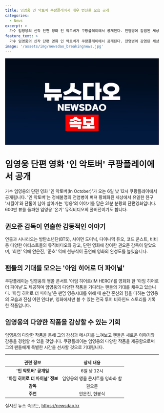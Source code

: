 ```yaml
---
title: 임영웅 인 악토버 쿠팡플레이서 배우 변신한 모습 공개
categories:
  - News
excerpt: >
  가수 임영웅의 신작 단편 영화 인 악토버가 쿠팡플레이에서 공개된다. 전염병에 감염된 세상 속에서 친구와 함께 살아가는 이야기를 담은 영화는 임영웅의 음악비디오에서 손꼽히는 친구들과 함께 제작됐다. 또한, 아임 히어로 더 파이널에서는 임영웅의 무대 뒷 이야기와 진정한 모습을 엿볼 수 있다. 팬들의 기대가 높아지고 있는 가운데, 곧 공개될 이 작품들이 뜨거운 관심을 모으고 있다.
feature_text: >
  가수 임영웅의 신작 단편 영화 인 악토버가 쿠팡플레이에서 공개된다. 전염병에 감염된 세상 속에서 친구와 함께 살아가는 이야기를 담은 영화는 임영웅의 음악비디오에서 손꼽히는 친구들과 함께 제작됐다. 또한, 아임 히어로 더 파이널에서는 임영웅의 무대 뒷 이야기와 진정한 모습을 엿볼 수 있다. 팬들의 기대가 높아지고 있는 가운데, 곧 공개될 이 작품들이 뜨거운 관심을 모으고 있다.
image: '/assets/img/newsdao_breakingnews.jpg'
---
```


<p><img src="/assets/img/newsdao_breakingnews.jpg" alt="cryptoinkorea 속보" /></p>

<h1>임영웅 단편 영화 '인 악토버' 쿠팡플레이에서 공개</h1>

<p data-ke-size="size16">가수 임영웅의 단편 영화 '인 악토버(In October)'가 오는 6일 낮 12시 쿠팡플레이에서 공개됩니다. '인 악토버'는 정체불명의 전염병이 퍼져 황폐화된 세상에서 유일한 친구 '시월이'와 단둘이 남아 살아가는 '영웅'의 이야기를 담은 31분 분량의 단편영화입니다. 600만 뷰를 돌파한 임영웅 '온기' 뮤직비디오의 풀버전이기도 합니다.</p>

<h2>권오준 감독이 연출한 감동적인 이야기</h2>

<p data-ke-size="size16">연출과 시나리오는 방탄소년단(BTS), 사이먼 도미닉, 다이나믹 듀오, 코드 쿤스트, 비비 등 다양한 아티스트들의 뮤직비디오와 광고, 단편 영화에 참여한 권오준 감독이 맡았으며, '희연' 역에 안은진, '준호' 역에 현봉식이 출연해 영화의 완성도를 높였습니다.</p>

<h2>팬들의 기대를 모으는 '아임 히어로 더 파이널'</h2>

<p data-ke-size="size16">쿠팡플레이는 임영웅의 앵콜 콘서트 '아임 히어로(IM HERO)'를 영화화 한 '아임 히어로 더 파이널'도 제공하며 임영웅의 다양한 작품을 기다리는 팬들의 기대를 채우고 있습니다. '아임 히어로 더 파이널'은 팬덤 영웅시대를 위해 매 순간 혼신의 힘을 다하는 임영웅의 모습과 진심 어린 인터뷰, 영화에서만 볼 수 있는 전국 투어 비하인드 스토리를 기록한 작품입니다.</p>

<h2>임영웅의 다양한 작품을 감상할 수 있는 기회</h2>

<p data-ke-size="size16">임영웅의 다양한 작품을 통해 그의 감성과 메시지를 느껴보고 팬들은 새로운 이야기와 감동을 경험할 수 있을 것입니다. 쿠팡플레이는 임영웅의 다양한 작품을 제공함으로써 그의 팬들에게 특별한 시간을 선사할 것으로 기대됩니다.</p>

<hr>

<table>
<thead>
<tr>
<td style="text-align: center; height: 17px;"><b>관련 정보</b></td>
<td style="text-align: center; height: 17px;"><b>상세 내용</b></td>
</tr>
</thead>
<tbody>
<tr>
<td style="text-align: center; height: 17px;"><b>'인 악토버' 공개일</b></td>
<td style="text-align: center; height: 17px;">6일 낮 12시</td>
</tr>
<tr>
<td style="text-align: center; height: 17px;"><b>'아임 히어로 더 파이널' 정보</b></td>
<td style="text-align: center; height: 17px;">임영웅의 앵콜 콘서트를 영화화 함</td>
</tr>
<tr>
<td style="text-align: center; height: 17px;"><b>감독</b></td>
<td style="text-align: center; height: 17px;">권오준</td>
</tr>
<tr>
<td style="text-align: center; height: 17px;"><b>주연</b></td>
<td style="text-align: center; height: 17px;">안은진, 현봉식</td>
</tr>
</tbody>
</table>
실시간 뉴스 속보는, <a href="https://newsdao.kr" rel="dofollow">https://newsdao.kr</a>


